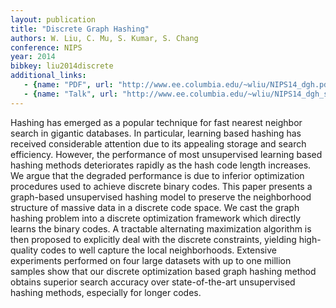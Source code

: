 ```yaml
---
layout: publication
title: "Discrete Graph Hashing"
authors: W. Liu, C. Mu, S. Kumar, S. Chang
conference: NIPS
year: 2014
bibkey: liu2014discrete
additional_links:
   - {name: "PDF", url: "http://www.ee.columbia.edu/~wliu/NIPS14_dgh.pdf"}
   - {name: "Talk", url: "http://www.ee.columbia.edu/~wliu/NIPS14_dgh_slides.pdf"}
---
```

Hashing has emerged as a popular technique for fast nearest neighbor search in gigantic
databases. In particular, learning based hashing has received considerable
attention due to its appealing storage and search efficiency. However, the performance
of most unsupervised learning based hashing methods deteriorates rapidly
as the hash code length increases. We argue that the degraded performance is due
to inferior optimization procedures used to achieve discrete binary codes. This
paper presents a graph-based unsupervised hashing model to preserve the neighborhood
structure of massive data in a discrete code space. We cast the graph
hashing problem into a discrete optimization framework which directly learns the
binary codes. A tractable alternating maximization algorithm is then proposed to
explicitly deal with the discrete constraints, yielding high-quality codes to well
capture the local neighborhoods. Extensive experiments performed on four large
datasets with up to one million samples show that our discrete optimization based
graph hashing method obtains superior search accuracy over state-of-the-art unsupervised
hashing methods, especially for longer codes.
